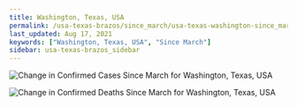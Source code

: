 ```yaml
---
title: Washington, Texas, USA
permalink: /usa-texas-brazos/since_march/usa-texas-washington-since_march.html
last_updated: Aug 17, 2021
keywords: ["Washington, Texas, USA", "Since March"]
sidebar: usa-texas-brazos_sidebar
---
```


![Change in Confirmed Cases Since March for Washington, Texas, USA](/covid_tracker/images/graphs/usa-texas-washington-delta_confirmed-since_march_graph.png)

![Change in Confirmed Deaths Since March for Washington, Texas, USA](/covid_tracker/images/graphs/usa-texas-washington-delta_deaths-since_march_graph.png)
